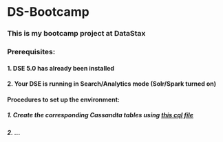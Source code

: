 # DS-Bootcamp

### This is my bootcamp project at DataStax

### Prerequisites:
#### 1. DSE 5.0 has already been installed
#### 2. Your DSE is running in Search/Analytics mode (Solr/Spark turned on)


#### Procedures to set up the environment:
##### 1. Create the corresponding Cassandta tables using [this cql file](./datamodel/demo_app_data_model.cql)
##### 2. ...



